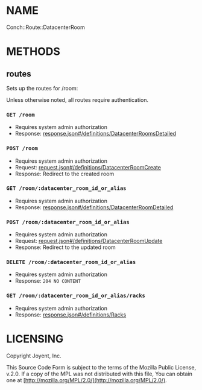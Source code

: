 # NAME

Conch::Route::DatacenterRoom

# METHODS

## routes

Sets up the routes for /room:

Unless otherwise noted, all routes require authentication.

### `GET /room`

- Requires system admin authorization
- Response: [response.json#/definitions/DatacenterRoomsDetailed](../json-schema/response.json#/definitions/DatacenterRoomsDetailed)

### `POST /room`

- Requires system admin authorization
- Request: [request.json#/definitions/DatacenterRoomCreate](../json-schema/request.json#/definitions/DatacenterRoomCreate)
- Response: Redirect to the created room

### `GET /room/:datacenter_room_id_or_alias`

- Requires system admin authorization
- Response: [response.json#/definitions/DatacenterRoomDetailed](../json-schema/response.json#/definitions/DatacenterRoomDetailed)

### `POST /room/:datacenter_room_id_or_alias`

- Requires system admin authorization
- Request: [request.json#/definitions/DatacenterRoomUpdate](../json-schema/request.json#/definitions/DatacenterRoomUpdate)
- Response: Redirect to the updated room

### `DELETE /room/:datacenter_room_id_or_alias`

- Requires system admin authorization
- Response: `204 NO CONTENT`

### `GET /room/:datacenter_room_id_or_alias/racks`

- Requires system admin authorization
- Response: [response.json#/definitions/Racks](../json-schema/response.json#/definitions/Racks)

# LICENSING

Copyright Joyent, Inc.

This Source Code Form is subject to the terms of the Mozilla Public License,
v.2.0. If a copy of the MPL was not distributed with this file, You can obtain
one at [http://mozilla.org/MPL/2.0/](http://mozilla.org/MPL/2.0/).
